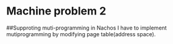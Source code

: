# Machine problem 2

##Supproting muti-programming in Nachos
I have to implement mutiprogramming by modifying page table(address space).
